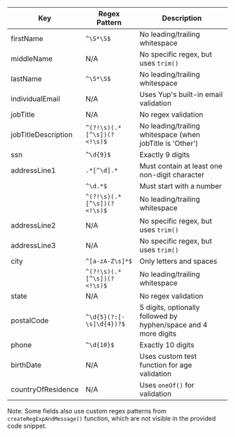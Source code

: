 | Key | Regex Pattern | Description |
|-----|---------------|-------------|
| firstName | `^\S*\S$` | No leading/trailing whitespace |
| middleName | N/A | No specific regex, but uses `trim()` |
| lastName | `^\S*\S$` | No leading/trailing whitespace |
| individualEmail | N/A | Uses Yup's built-in email validation |
| jobTitle | N/A | No regex validation |
| jobTitleDescription | `^(?!\s)(.*[^\s])(?<!\s)$` | No leading/trailing whitespace (when jobTitle is 'Other') |
| ssn | `^\d{9}$` | Exactly 9 digits |
| addressLine1 | `.*[^\d].*` | Must contain at least one non-digit character |
|  | `^\d.*$` | Must start with a number |
|  | `^(?!\s)(.*[^\s])(?<!\s)$` | No leading/trailing whitespace |
| addressLine2 | N/A | No specific regex, but uses `trim()` |
| addressLine3 | N/A | No specific regex, but uses `trim()` |
| city | `^[a-zA-Z\s]*$` | Only letters and spaces |
|  | `^(?!\s)(.*[^\s])(?<!\s)$` | No leading/trailing whitespace |
| state | N/A | No regex validation |
| postalCode | `^\d{5}(?:[-\s]\d{4})?$` | 5 digits, optionally followed by hyphen/space and 4 more digits |
| phone | `^\d{10}$` | Exactly 10 digits |
| birthDate | N/A | Uses custom test function for age validation |
| countryOfResidence | N/A | Uses `oneOf()` for validation |

Note: Some fields also use custom regex patterns from `createRegExpAndMessage()` function, which are not visible in the provided code snippet.
